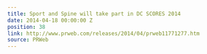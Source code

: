 ```yaml
---
title: Sport and Spine will take part in DC SCORES 2014
date: 2014-04-18 00:00:00 Z
position: 38
link: http://www.prweb.com/releases/2014/04/prweb11771277.htm
source: PRWeb
---
```


